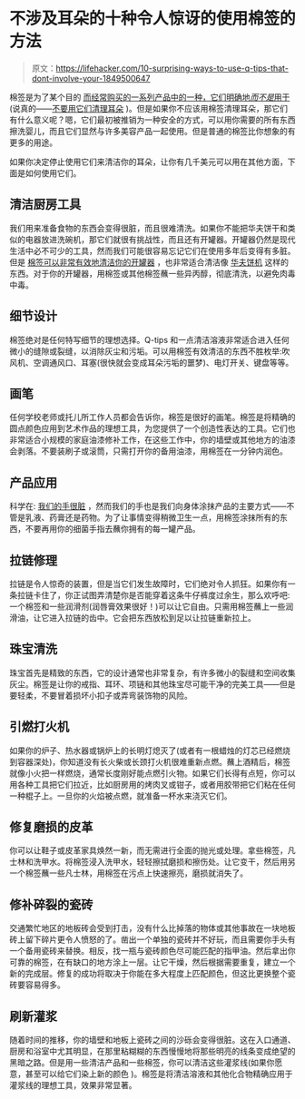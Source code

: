# 不涉及耳朵的十种令人惊讶的使用棉签的方法

> 原文：<https://lifehacker.com/10-surprising-ways-to-use-q-tips-that-dont-involve-your-1849500647>

棉签是为了某个目的 [而经常购买的一系列产品中的一种，它们明确地*而不是*用于](https://www.washingtonpost.com/news/wonk/wp/2016/01/20/we-have-a-q-tips-problem/) (说真的——[不要用它们清理耳朵](https://lifehacker.com/how-to-clean-your-ears-if-youre-not-supposed-to-use-q-t-1839961798) )。但是如果你不应该用棉签清理耳朵，那它们有什么意义呢？嗯，它们最初被推销为一种安全的方式，可以用你需要的所有东西擦洗婴儿，而且它们显然与许多美容产品一起使用。但是普通的棉签比你想象的有更多的用途。



如果你决定停止使用它们来清洁你的耳朵，让你有几千美元可以用在其他方面，下面是如何使用它们。

## 清洁**厨房工具**

我们用来准备食物的东西会变得很脏，而且很难清洗。如果你不能把华夫饼干和类似的电器放进洗碗机，那它们就很有挑战性，而且还有开罐器。开罐器仍然是现代生活中必不可少的工具，然而我们可能很容易忘记它们在使用多年后变得有多脏。但是 [棉签可以非常有效地清洁你的开罐器](https://lifehacker.com/clean-your-gross-can-opener-with-q-tips-1844957324) ，也非常适合清洁像 [华夫饼机](https://lifehacker.com/how-to-clean-your-electric-waffle-maker-1844234369) 这样的东西。对于你的开罐器，用棉签或其他棉签蘸一些异丙醇，彻底清洗，以避免肉毒中毒。

## 细节设计

棉签绝对是任何特写细节的理想选择。Q-tips 和一点清洁溶液非常适合进入任何微小的缝隙或裂缝，以消除灰尘和污垢。可以用棉签有效清洁的东西不胜枚举:吹风机、空调通风口、耳塞(很快就会变成耳朵污垢的噩梦)、电灯开关、键盘等等。

## 画笔

任何学校老师或托儿所工作人员都会告诉你，棉签是很好的画笔。棉签是将精确的圆点颜色应用到艺术作品的理想工具，为您提供了一个创造性表达的工具。它们也非常适合小规模的家庭油漆修补工作，在这些工作中，你的墙壁或其他地方的油漆会剥落。不要装刷子或滚筒，只需打开你的备用油漆，用棉签在一分钟内润色。

## 产品应用

科学在: [我们的手很脏](https://www.cdc.gov/handwashing/why-handwashing.html) ，然而我们的手也是我们向身体涂抹产品的主要方式——不管是乳液、药膏还是药物。为了让事情变得稍微卫生一点，用棉签涂抹所有的东西，不要再用你的细菌手指去蘸你拥有的每一罐产品。

## 拉链修理

拉链是令人惊奇的装置，但是当它们发生故障时，它们绝对令人抓狂。如果你有一条拉链卡住了，你正试图弄清楚你是否能穿着这条牛仔裤度过余生，那么欢呼吧:一个棉签和一些润滑剂(润唇膏效果很好！)可以让它自由。只需用棉签蘸上一些润滑油，让它进入拉链的齿中。它会把东西放松到足以让拉链重新拉上。

## 珠宝清洗

珠宝首先是精致的东西，它的设计通常也非常复杂，有许多微小的裂缝和空间收集灰尘。棉签是让你的戒指、耳环、项链和其他珠宝尽可能干净的完美工具——但是要轻柔，不要冒着损坏小扣子或弄弯装饰物的风险。

## 引燃打火机

如果你的炉子、热水器或锅炉上的长明灯熄灭了(或者有一根蜡烛的灯芯已经燃烧到容器深处)，你知道没有长火柴或长颈打火机很难重新点燃。蘸上酒精后，棉签就像小火把一样燃烧，通常长度刚好能点燃引火物。如果它们长得有点短，你可以用各种工具把它们拉近，比如厨房用的烤肉叉或钳子，或者用胶带把它们粘在任何一种棍子上。一旦你的火焰被点燃，就准备一杯水来浇灭它们。

## 修复磨损的皮革

你可以让鞋子或皮革家具焕然一新，而无需进行全面的抛光或处理。拿些棉签，凡士林和洗甲水。将棉签浸入洗甲水，轻轻擦拭磨损和擦伤处。让它变干，然后用另一个棉签蘸一些凡士林，用棉签在污点上快速擦亮，磨损就消失了。

## 修补碎裂的瓷砖

交通繁忙地区的地板砖会受到打击，没有什么比掉落的物体或其他事故在一块地板砖上留下碎片更令人愤怒的了。凿出一个单独的瓷砖并不好玩，而且需要你手头有一个备用瓷砖来替换。相反，找一瓶与瓷砖颜色尽可能匹配的指甲油。然后拿出你可靠的棉签，在有缺口的地方涂上一层。让它干燥，然后根据需要重复，建立一个新的完成层。修复的成功将取决于你能在多大程度上匹配颜色，但这比更换整个瓷砖要容易得多。

## 刷新灌浆

随着时间的推移，你的墙壁和地板上瓷砖之间的沙砾会变得很脏。这在入口通道、厨房和浴室中尤其明显，在那里粘糊糊的东西慢慢地将那些明亮的线条变成绝望的黑暗之路。但是用一些清洁产品和一些棉签，你可以清洁这些灌浆线(如果你愿意，甚至可以给它们染上新的颜色 )。棉签是将清洁溶液和其他化合物精确应用于灌浆线的理想工具，效果非常显著。